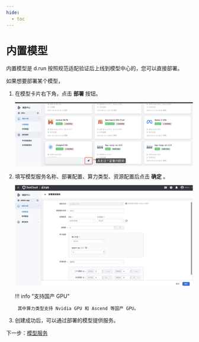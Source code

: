```yaml
---
hide:
  - toc
---
```


# 内置模型

内置模型是 d.run 按照规范适配验证后上线到模型中心的，您可以直接部署。

如果想要部署某个模型，

1. 在模型卡片右下角，点击 **部署** 按钮。

    ![点击部署按钮](../images/inner02.jpg)

2. 填写模型服务名称、部署配置、算力类型、资源配置后点击 **确定** 。

    ![填写参数](../images/inner03.jpg)

    !!! info "支持国产 GPU"

        其中算力类型支持 Nvidia GPU 和 Ascend 等国产 GPU。

3. 创建成功后，可以通过部署的模型提供服务。

下一步：[模型服务](../model-service/local.md#_3)
